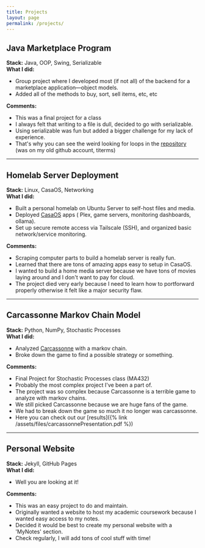```yaml
---
title: Projects
layout: page
permalink: /projects/
---
```


## Java Marketplace Program
**Stack:** Java, OOP, Swing, Serializable  
**What I did:** 
- Group project where I developed most (if not all) of the backend for a marketplace application—object models.
- Added all of the methods to buy, sort, sell items, etc, etc

**Comments:**
- This was a final project for a class
- I always felt that writing to a file is dull, decided to go with serializable.
- Using serializable was fun but added a bigger challenge for my lack of experience.
- That's why you can see the weird looking for loops in the [repository](https://github.com/titerms/final-project-5) (was on my old github account, titerms)

---

## Homelab Server Deployment
**Stack:** Linux, CasaOS, Networking  
**What I did:**
- Built a personal homelab on Ubuntu Server to self-host files and media.
- Deployed [CasaOS](https://casaos.zimaspace.com/) apps ( Plex, game servers, monitoring dashboards, ollama).
- Set up secure remote access via Tailscale (SSH), and organized basic network/service monitoring.

**Comments:**
- Scraping computer parts to build a homelab server is really fun.
- Learned that there are tons of amazing apps easy to setup in CasaOS.
- I wanted to build a home media server because we have tons of movies laying around and I don't want to pay for cloud.
- The project died very early because I need to learn how to portforward properly otherwise it felt like a major security flaw.

---

## Carcassonne Markov Chain Model
**Stack:** Python, NumPy, Stochastic Processes  
**What I did:**
- Analyzed [Carcassonne](https://en.wikipedia.org/wiki/Carcassonne_(board_game)) with a markov chain.
- Broke down the game to find a possible strategy or something.

**Comments:**
- Final Project for Stochastic Processes class (MA432)
- Probably the most complex project I've been a part of.
- The project was so complex because Carcassonne is a terrible game to analyze with markov chains.
- We still picked Carcassonne because we are huge fans of the game.
- We had to break down the game so much it no longer was carcassonne.
- Here you can check out our [results]({% link /assets/files/carcassonnePresentation.pdf %})

---

## Personal Website
**Stack:** Jekyll, GitHub Pages  
**What I did:**
- Well you are looking at it!

**Comments:**
- This was an easy project to do and maintain.
- Originally wanted a website to host my academic coursework because I wanted easy access to my notes.
- Decided it would be best to create my personal website with a 'MyNotes' section.
- Check regularly, I will add tons of cool stuff with time!
